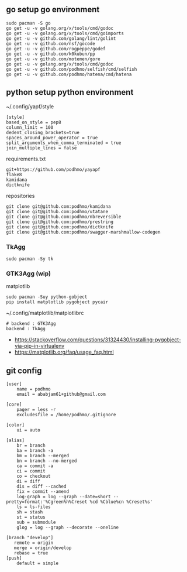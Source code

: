 ## go setup go environment

```
sudo pacman -S go
go get -u -v golang.org/x/tools/cmd/godoc
go get -u -v golang.org/x/tools/cmd/goimports
go get -u -v github.com/golang/lint/golint
go get -u -v github.com/nsf/gocode
go get -u -v github.com/rogpeppe/godef
go get -u -v github.com/k0kubun/pp
go get -u -v github.com/motemen/gore
go get -u -v golang.org/x/tools/cmd/godoc
go get -u -v github.com/podhmo/selfish/cmd/selfish
go get -u -v github.com/podhmo/hatena/cmd/hatena
```

## python setup python environment

~/.config/yapf/style

```
[style]
based_on_style = pep8
column_limit = 100
dedent_closing_brackets=true
spaces_around_power_operator = true
split_arguments_when_comma_terminated = true
join_multiple_lines = false
```

requirements.txt

```
git+https://github.com/podhmo/yayapf
flake8
kamidana
dictknife
``` 

repositories

```
git clone git@github.com:podhmo/kamidana
git clone git@github.com:podhmo/utatane
git clone git@github.com:podhmo/nbreversible
git clone git@github.com:podhmo/prestring
git clone git@github.com:podhmo/dictknife
git clone git@github.com:podhmo/swagger-marshmallow-codegen
```

### TkAgg

```
sudo pacman -Sy tk
```

### GTK3Agg (wip)

matplotlib

```
sudo pacman -Suy python-gobject
pip install matplotlib pygobject pycair
```

~/.config/matplotlib/matplotlibrc

```
# backend : GTK3Agg
backend : TkAgg
```

- https://stackoverflow.com/questions/31324430/installing-pygobject-via-pip-in-virtualenv
- https://matplotlib.org/faq/usage_faq.html

## git config

```
[user]
	name = podhmo
	email = ababjam61+github@gmail.com

[core]
    pager = less -r
	excludesfile = /home/podhmo/.gitignore

[color]
    ui = auto

[alias]
    br = branch
    ba = branch -a
    bm = branch --merged
    bn = branch --no-merged
    ca = commit -a
    ci = commit
    co = checkout
    di = diff
    dis = diff --cached
    fix = commit --amend
    log-graph = log --graph --date=short --pretty=format:'%Cgreen%h%Creset %cd %Cblue%cn %Creset%s'
    ls = ls-files
    sh = stash
    st = status
    sub = submodule
    glog = log --graph --decorate --oneline

[branch "develop"]
   remote = origin
   merge = origin/develop
   rebase = true
[push]
	default = simple
```

